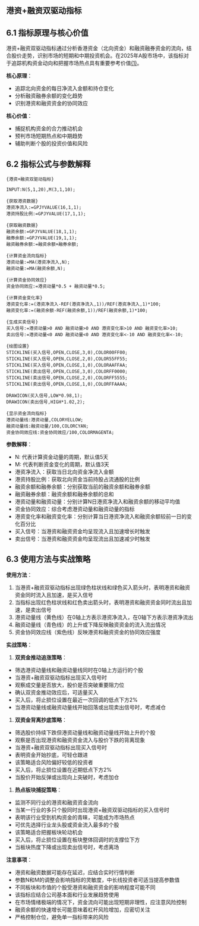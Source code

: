 ## 港资+融资双驱动指标

## 6.1 指标原理与核心价值

港资+融资双驱动指标通过分析香港资金（北向资金）和融资融券资金的流向，结合股价走势，识别市场的短期和中期投资机会。在2025年A股市场中，该指标对于追踪机构资金动向和把握市场热点具有重要参考价值[(1)](http://www.gupang.com/)。

**核心原理**：


*   追踪北向资金的每日净流入金额和持仓变化
*   分析融资融券余额的变化趋势
*   识别港资和融资资金的协同效应

**核心价值**：


*   捕捉机构资金的合力推动机会
*   预判市场短期热点和中期趋势
*   辅助判断个股的投资价值和风险

## 6.2 指标公式与参数解释



```
{港资+融资双驱动指标}

INPUT:N(5,1,20),M(3,1,10);

{获取港资数据}
港资净流入:=GPJYVALUE(16,1,1);
港资持股比例:=GPJYVALUE(17,1,1);

{获取融资数据}
融资余额:=GPJYVALUE(18,1,1);
融券余额:=GPJYVALUE(19,1,1);
融资融券余额:=融资余额+融券余额;

{计算资金流向指标}
港资动量:=MA(港资净流入,N);
融资动量:=MA(融资余额,N);

{计算资金协同效应}
资金协同效应:=港资动量*0.5 + 融资动量*0.5;

{计算资金变化率}
港资变化率:=(港资净流入-REF(港资净流入,1))/REF(港资净流入,1)*100;
融资变化率:=(融资余额-REF(融资余额,1))/REF(融资余额,1)*100;

{生成买卖信号}
买入信号:=港资动量>0 AND 融资动量>0 AND 港资变化率>10 AND 融资变化率>10;
卖出信号:=港资动量<0 AND 融资动量<0 AND 港资变化率<-10 AND 融资变化率<-10;

{绘图设置}
STICKLINE(买入信号,OPEN,CLOSE,3,0),COLOR00FF00;
STICKLINE(买入信号,OPEN,CLOSE,2,0),COLOR55FF55;
STICKLINE(买入信号,OPEN,CLOSE,1,0),COLORAAFFAA;
STICKLINE(卖出信号,OPEN,CLOSE,3,0),COLORFF0000;
STICKLINE(卖出信号,OPEN,CLOSE,2,0),COLORFF5555;
STICKLINE(卖出信号,OPEN,CLOSE,1,0),COLORFFAAAA;

DRAWICON(买入信号,LOW*0.98,1);
DRAWICON(卖出信号,HIGH*1.02,2);

{显示资金流向指标}
港资动量线:港资动量,COLORYELLOW;
融资动量线:融资动量/100,COLORCYAN;
资金协同效应线:资金协同效应/100,COLORMAGENTA;
```

**参数解释**：


*   N: 代表计算资金动量的周期，默认值5天
*   M: 代表判断资金变化的周期，默认值3天
*   港资净流入：获取当日北向资金净流入金额
*   港资持股比例：获取北向资金当前持股占流通股的比例
*   融资余额和融券余额：分别获取当前的融资余额和融券余额
*   融资融券余额：融资余额和融券余额的总和
*   港资动量和融资动量：分别计算N日港资净流入和融资余额的移动平均值
*   资金协同效应：综合考虑港资动量和融资动量的指标
*   港资变化率和融资变化率：分别计算当日港资净流入和融资余额较前一日的变化百分比
*   买入信号：当港资和融资资金均呈现流入且加速增长时触发
*   卖出信号：当港资和融资资金均呈现流出且加速减少时触发

## 6.3 使用方法与实战策略

**使用方法**：


1.  当港资+融资双驱动指标出现绿色柱状线和绿色买入箭头时，表明港资和融资资金同时流入且加速，是买入信号
2.  当指标出现红色柱状线和红色卖出箭头时，表明港资和融资资金同时流出且加速，是卖出信号
3.  港资动量线（黄色线）在0轴上方表示港资净流入，在0轴下方表示港资净流出
4.  融资动量线（青色线）的上升或下降反映融资资金的流入流出情况
5.  资金协同效应线（紫色线）反映港资和融资资金的协同效应强度

**实战策略**：


1.  **双资金推动追涨策略**：

*   筛选港资动量线和融资动量线同时在0轴上方运行的个股
*   当港资+融资双驱动指标出现买入信号时
*   观察成交量是否放大，股价是否突破重要阻力位
*   确认双资金推动效应后，可适量买入
*   买入后，将止损位设置在最近一次回调的低点下方2%
*   当港资动量线或融资动量线开始回落或出现卖出信号时，考虑减仓

1.  **双资金背离抄底策略**：

*   筛选股价持续下跌但港资动量线和融资动量线开始上升的个股
*   观察是否出现港资和融资资金流入与股价下跌的背离现象
*   当港资+融资双驱动指标出现买入信号时
*   表明资金开始抄底，可轻仓跟进
*   该策略适合风险偏好较低的投资者
*   买入后，将止损位设置在近期低点下方2%
*   当股价开始反弹或出现向上突破时，考虑加仓

1.  **热点板块捕捉策略**：

*   监测不同行业的港资和融资资金流向
*   当某一行业的多只个股同时出现港资+融资双驱动指标的买入信号时
*   表明该行业受到机构资金的青睐，可能成为市场热点
*   可优先选择行业龙头股或资金流入最多的个股
*   该策略适合把握板块轮动机会
*   买入后，将止损位设置在板块整体回调时的支撑位下方
*   当板块热度下降或出现卖出信号时，考虑离场

**注意事项**：



*   港资和融资数据可能存在延迟，应结合实时行情判断
*   参数N和M的调整会影响指标的灵敏度，中长线投资者可适当提高参数值
*   不同板块和市值的个股受港资和融资资金的影响程度可能不同
*   该指标应结合公司基本面和行业发展趋势使用
*   在市场情绪极端的情况下，资金流向可能出现短期非理性，应注意风险控制
*   融资余额的快速增长可能意味着杠杆风险增加，应密切关注
*   严格控制仓位，避免单一指标带来的风险